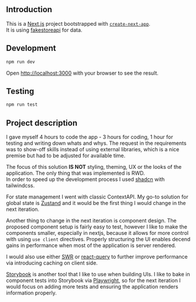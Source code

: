 ## Introduction

This is a [Next.js](https://nextjs.org) project bootstrapped with [`create-next-app`](https://nextjs.org/docs/app/api-reference/cli/create-next-app).<br>
It is using [fakestoreapi](https://fakestoreapi.com) for data.

## Development

```bash
npm run dev
```

Open [http://localhost:3000](http://localhost:3000) with your browser to see the result.

## Testing

```bash
npm run test
```

## Project description

I gave myself 4 hours to code the app - 3 hours for coding, 1 hour for testing and writing down whats and whys. The request in the requirements was to show-off skills instead of using external libraries, which is a nice premise but had to be adjusted for available time.

The focus of this solution <b>IS NOT</b> styling, theming, UX or the looks of the application. The only thing that was implemented is RWD.<br>
In order to speed up the development process I used [shadcn](https://ui.shadcn.com/docs) with tailwindcss.

For state management I went with classic ContextAPI. My go-to solution for global state is [Zustand](https://zustand-demo.pmnd.rs/) and it would be the first thing I would change in the next iteration.

Another thing to change in the next iteration is component design. The proposed component setup is fairly easy to test, however I like to make the components smaller, especially in nextjs, because it allows for more control with using `use client` directives. Properly structuring the UI enables decend gains in performance when most of the application is server rendered.

I would also use either [SWR](https://swr.vercel.app/) or [react-query](https://tanstack.com/query/v5/docs/) to further improve performance via introducing caching on client side.

[Storybook](https://storybook.js.org/) is another tool that I like to use when building UIs. I like to bake in component tests into Storybook via [Playwright](https://storybook.js.org/docs/writing-stories/play-function), so for the next iteration I would focus on adding more tests and ensuring the application renders information properly.
